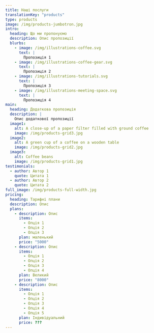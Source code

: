 ```yaml
---
title: Наші послуги
translationKey: "products"
type: products
image: /img/products-jumbotron.jpg
intro:
  heading: Що ми пропонуємо
  description: Опис пропозиції
  blurbs:
    - image: /img/illustrations-coffee.svg
      text: |
        Пропозиція 1
    - image: /img/illustrations-coffee-gear.svg
      text: |
        Пропозиція 2
    - image: /img/illustrations-tutorials.svg
      text: |
        Пропозиція 3
    - image: /img/illustrations-meeting-space.svg
      text: |
        Пропозиція 4
main:
  heading: Додаткова пропозиція
  description: |
    Опис додаткової пропозиції
  image1:
    alt: A close-up of a paper filter filled with ground coffee
    image: /img/products-grid3.jpg
  image2:
    alt: A green cup of a coffee on a wooden table
    image: /img/products-grid2.jpg
  image3:
    alt: Coffee beans
    image: /img/products-grid1.jpg
testimonials:
  - author: Автор 1
    quote: Цитата 1
  - author: Автор 2
    quote: Цитата 2
full_image: /img/products-full-width.jpg
pricing:
  heading: Тарифні плани
  description: Опис
  plans:
    - description: Опис
      items:
        - Опція 1
        - Опція 2
        - Опція 3
      plan: маленький
      price: "5000"
    - description: Опис
      items:
        - Опція 1
        - Опція 2
        - Опція 3
        - Опція 4
      plan: Великий
      price: "8000"
    - description: Опис
      items:
        - Опція 1
        - Опція 2
        - Опція 3
        - Опція 4
        - Опція 5
      plan: Індивідуальний
      price: ???
---
```

